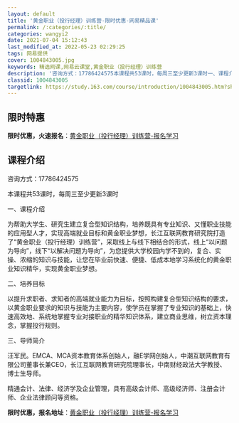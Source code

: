 ```yaml
---
layout: default
title: '黄金职业（投行经理）训练营-限时优惠-网易精品课'
permalink: /:categories/:title/
categories: wangyi2
date: 2021-07-04 15:12:43
last_modified_at: 2022-05-23 02:29:25
tags: 网易提供
cover: 1004843005.jpg
keywords: 精选网课,网易云课堂,黄金职业（投行经理）训练营
description: '咨询方式：17786424575本课程共53课时，每周三至少更新3课时一、课程介绍为帮助大学生、研究生建立复合型知识结构'
classid: 1004843005
targetlink: https://study.163.com/course/introduction/1004843005.htm?share=1&shareId=1025206652&utm_campaign=share&utm_medium=iphoneShare&utm_source=&utm_u=1025206652
---
```


## 限时特惠

**限时优惠，火速报名**：[黄金职业（投行经理）训练营-报名学习](https://study.163.com/course/introduction/1004843005.htm?share=1&shareId=1025206652&utm_campaign=share&utm_medium=iphoneShare&utm_source=&utm_u=1025206652)

## 课程介绍

咨询方式：17786424575

本课程共53课时，每周三至少更新3课时

一、课程介绍

为帮助大学生、研究生建立复合型知识结构，培养既具有专业知识、又懂职业技能的应用型人才，实现高端就业目标和黄金职业梦想，长江互联网教育研究院打造了“黄金职业（投行经理）训练营”，采取线上与线下相结合的形式，线上“以问题为导向”，线下“以解决问题为导向”，为您提供大学校园内学不到的，复合、实操、浓缩的知识与技能，让您在毕业前快速、便捷、低成本地学习系统化的黄金职业知识精华，实现黄金职业梦想。

二、培养目标

以提升求职者、求知者的高端就业能力为目标，按照构建复合型知识结构的要求，以黄金职业要求的知识与技能为主要内容，使学员在掌握了专业知识的基础上，快速高效地、系统地掌握专业对接职业的精华知识体系，建立商业思维，树立资本理念，掌握投行规则。

三、导师简介

汪军民。EMCA、MCA资本教育体系创始人，融E学网创始人，中潮互联网教育有限公司董事长兼CEO，长江互联网教育研究院理事长，中南财经政法大学教授、博士生导师。

精通会计、法律、经济学及企业管理，具有高级会计师、高级经济师、注册会计师、企业法律顾问等资格。

**限时优惠，报名地址**：[黄金职业（投行经理）训练营-报名学习](https://study.163.com/course/introduction/1004843005.htm?share=1&shareId=1025206652&utm_campaign=share&utm_medium=iphoneShare&utm_source=&utm_u=1025206652)

